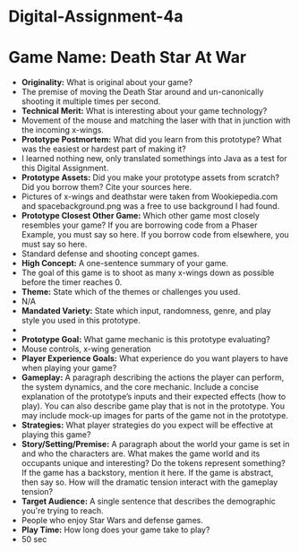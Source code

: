 # Digital-Assignment-4a
# Game Name: Death Star At War

* **Originality:** What is original about your game?
* The premise of moving the Death Star around and un-canonically shooting it multiple times per second.
* **Technical Merit:** What is interesting about your game technology?
* Movement of the mouse and matching the laser with that in junction with the incoming x-wings.
* **Prototype Postmortem:** What did you learn from this prototype? What was the easiest or hardest part of making it?
* I learned nothing new, only translated somethings into Java as a test for this Digital Assignment.
* **Prototype Assets:** Did you make your prototype assets from scratch? Did you borrow them? Cite your sources here.
* Pictures of x-wings and deathstar were taken from Wookiepedia.com and spacebackground.png was a free to use background I had found.
* **Prototype Closest Other Game:** Which other game most closely resembles your game? If you are borrowing code from a Phaser Example, you must say so here. If you borrow code from elsewhere, you must say so here.
* Standard defense and shooting concept games.
* **High Concept:** A one-sentence summary of your game.
* The goal of this game is to shoot as many x-wings down as possible before the timer reaches 0.
* **Theme:** State which of the themes or challenges you used.
* N/A
* **Mandated Variety:** State which input, randomness, genre, and play style you used in this prototype.
* 
* **Prototype Goal:** What game mechanic is this prototype evaluating?
* Mouse controls, x-wing generation
* **Player Experience Goals:** What experience do you want players to have when playing your game?
* **Gameplay:** A paragraph describing the actions the player can perform, the system dynamics, and the core mechanic. Include a concise explanation of the prototype’s inputs and their expected effects (how to play). You can also describe game play that is not in the prototype. You may include mock-up images for parts of the game not in the prototype.
* **Strategies:** What player strategies do you expect will be effective at playing this game?
* **Story/Setting/Premise:** A paragraph about the world your game is set in and who the characters are. What makes the game world and its occupants unique and interesting? Do the tokens represent something? If the game has a backstory, mention it here. If the game is abstract, then say so. How will the dramatic tension interact with the gameplay tension?
* **Target Audience:** A single sentence that describes the demographic you're trying to reach.
* People who enjoy Star Wars and defense games.
* **Play Time:** How long does your game take to play?
* 50 sec
